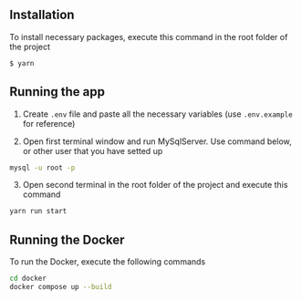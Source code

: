 ## Installation
To install necessary packages, execute this command in the root folder of the project

```bash
$ yarn
```

## Running the app

1. Create `.env` file and paste all the necessary variables (use `.env.example` for reference)


2. Open first terminal window and run MySqlServer.
   Use command below, or other user that you have setted up

```bash
mysql -u root -p
```

3. Open second terminal in the root folder of the project and execute this command

```bash
yarn run start
```

## Running the Docker

To run the Docker, execute the following commands

```bash
cd docker
docker compose up --build
```
